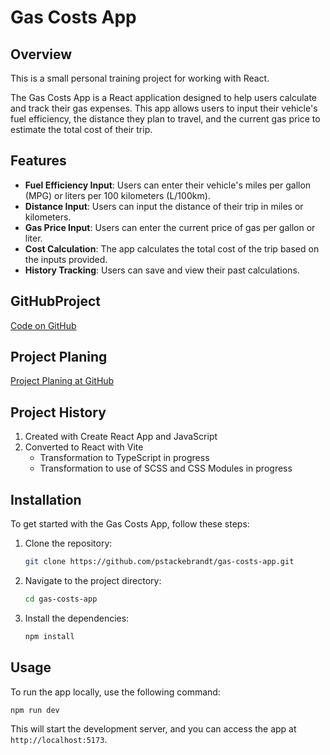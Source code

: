 # Gas Costs App

## Overview

This is a small personal training project for working with React.

The Gas Costs App is a React application designed to help users calculate and track their gas expenses. This app allows users to input their vehicle's fuel efficiency, the distance they plan to travel, and the current gas price to estimate the total cost of their trip.

## Features

- **Fuel Efficiency Input**: Users can enter their vehicle's miles per gallon (MPG) or liters per 100 kilometers (L/100km).
- **Distance Input**: Users can input the distance of their trip in miles or kilometers.
- **Gas Price Input**: Users can enter the current price of gas per gallon or liter.
- **Cost Calculation**: The app calculates the total cost of the trip based on the inputs provided.
- **History Tracking**: Users can save and view their past calculations.

## GitHubProject

[Code on GitHub](https://github.com/pstackebrandt/gas-costs-app)

## Project Planing

[Project Planing at GitHub](https://github.com/users/pstackebrandt/projects/4)

## Project History

1. Created with Create React App and JavaScript
2. Converted to React with Vite
   - Transformation to TypeScript in progress
   - Transformation to use of SCSS and CSS Modules in progress

## Installation

To get started with the Gas Costs App, follow these steps:

1. Clone the repository:

    ```bash
    git clone https://github.com/pstackebrandt/gas-costs-app.git
    ```

2. Navigate to the project directory:

    ```bash
    cd gas-costs-app
    ```

3. Install the dependencies:

    ```bash
    npm install
    ```

## Usage

To run the app locally, use the following command:

```bash
npm run dev
```

This will start the development server, and you can access the app at `http://localhost:5173`.
